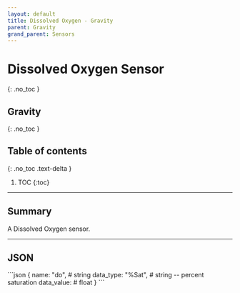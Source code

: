 ```yaml
---
layout: default
title: Dissolved Oxygen - Gravity
parent: Gravity
grand_parent: Sensors
---
```


# Dissolved Oxygen Sensor
{: .no_toc }
## Gravity
{: .no_toc }

## Table of contents
{: .no_toc .text-delta }

1. TOC
{:toc}

---

## Summary

A Dissolved Oxygen sensor.

---

## JSON 

<div class="code-example" markdown="1">
```json
{
  name: "do",          # string
  data_type: "%Sat",   # string -- percent saturation
  data_value:          # float
}
```
</div>

<!-- {% highlight markdown %}
```js
// Javascript code with syntax highlighting.
var fun = function lang(l) {
  dateformat.i18n = require('./lang/' + l)
  return true;
}
```
{% endhighlight %} -->

<!-- --- -->

<!-- ## Code blocks with rendered examples

To demonstrate front end code, sometimes it's useful to show a rendered example of that code. After including the styles from your project that you'll need to show the rendering, you can use a `<div>` with the `code-example` class, followed by the code block syntax. If you want to render your output with Markdown instead of HTML, use the `markdown="1"` attribute to tell Jekyll that the code you are rendering will be in Markdown format... This is about to get meta...

<div class="code-example" markdown="1">

<div class="code-example" markdown="1">

[Link button](http://example.com/){: .btn }

</div>
```markdown
[Link button](http://example.com/){: .btn }
```

</div>
{% highlight markdown %}
<div class="code-example" markdown="1">

[Link button](http://example.com/){: .btn }

</div>
```markdown
[Link button](http://example.com/){: .btn }
```
{% endhighlight %} -->
